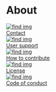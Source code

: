 # About

<div class="card-container">
    <a href="contact" class="vertical-card aspect-ratio1to1">
        <div class="card-image-container">
            <img src="bubbi" alt="find img"></img>
        </div>
        <div class="card-text-container bold">Contact</div>
    </a>
    <a href="user_support" class="vertical-card aspect-ratio1to1">
        <div class="card-image-container">
            <img src="bubbi" alt="find img"></img>
        </div>
        <div class="card-text-container bold">User support</div>
    </a>
    <a href="contribute" class="vertical-card aspect-ratio1to1">
        <div class="card-image-container">
            <img src="bubbi" alt="find img"></img>
        </div>
        <div class="card-text-container bold">How to contribute</div>
    </a>
    <a href="license" class="vertical-card aspect-ratio1to1">
        <div class="card-image-container">
            <img src="bubbi" alt="find img"></img>
        </div>
        <div class="card-text-container bold">License</div>
    </a>
    <a href="https://www.access-nri.org.au/community/access-nri-code-of-conduct/" target="_blank" class="vertical-card aspect-ratio1to1">
        <div class="card-image-container">
            <img src="bubbi" alt="find img"></img>
        </div>
        <div class="card-text-container bold">Code of conduct</div>
    </a>
</div>